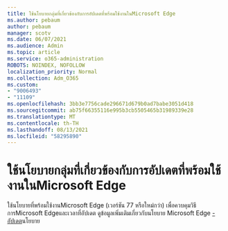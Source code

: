 ```yaml
---
title: ใช้นโยบายกลุ่มที่เกี่ยวข้องกับการอัปเดตที่พร้อมใช้งานในMicrosoft Edge
ms.author: pebaum
author: pebaum
manager: scotv
ms.date: 06/07/2021
ms.audience: Admin
ms.topic: article
ms.service: o365-administration
ROBOTS: NOINDEX, NOFOLLOW
localization_priority: Normal
ms.collection: Adm_O365
ms.custom:
- "9006493"
- "11109"
ms.openlocfilehash: 3bb3e7756cade296671d679b0ad7babe3051d418
ms.sourcegitcommit: ab75f66355116e995b3cb5505465b31989339e28
ms.translationtype: MT
ms.contentlocale: th-TH
ms.lasthandoff: 08/13/2021
ms.locfileid: "58295890"
---
```

# <a name="use-update-related-group-policies-available-in-microsoft-edge"></a>ใช้นโยบายกลุ่มที่เกี่ยวข้องกับการอัปเดตที่พร้อมใช้งานในMicrosoft Edge

ใช้นโยบายที่พร้อมใช้งานMicrosoft Edge (เวอร์ชัน 77 หรือใหม่กว่า) เพื่อควบคุมวิธีการMicrosoft Edgeและเวลาที่อัปเดต ดูข้อมูลเพิ่มเติมเกี่ยวกับนโยบาย Microsoft Edge [- อัปเดต](https://docs.microsoft.com/DeployEdge/microsoft-edge-update-policies#available-policies)นโยบาย